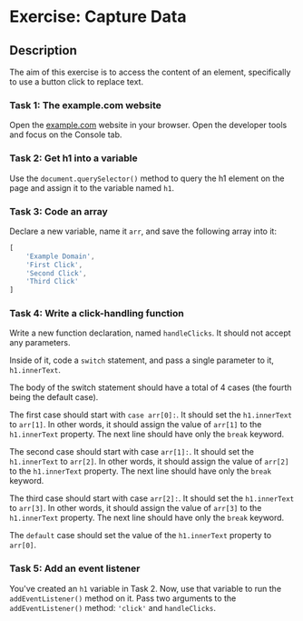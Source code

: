 # Exercise: Capture Data

## Description
The aim of this exercise is to access the content of an element, specifically to use a button click to replace text.

### Task 1: The example.com website
Open the [example.com](https://example.com/) website in your browser. Open the developer tools and focus on the Console tab.

### Task 2: Get h1 into a variable
Use the `document.querySelector()` method to query the h1 element on the page and assign it to the variable named `h1`.

### Task 3: Code an array
Declare a new variable, name it `arr`, and save the following array into it:
```javascript
[
    'Example Domain',
    'First Click',
    'Second Click',
    'Third Click'
]
```

### Task 4: Write a click-handling function
Write a new function declaration, named `handleClicks`. It should not accept any parameters.

Inside of it, code a `switch` statement, and pass a single parameter to it, `h1.innerText`.

The body of the switch statement should have a total of 4 cases (the fourth being the default case).

The first case should start with `case arr[0]:`. It should set the `h1.innerText` to `arr[1]`. In other words, it should assign the value of `arr[1]` to the `h1.innerText` property. The next line should have only the `break` keyword.

The second case should start with case `arr[1]:`. It should set the `h1.innerText` to `arr[2]`. In other words, it should assign the value of `arr[2]` to the `h1.innerText` property. The next line should have only the `break` keyword.

The third case should start with case `arr[2]:`. It should set the `h1.innerText` to `arr[3]`. In other words, it should assign the value of `arr[3]` to the `h1.innerText` property. The next line should have only the `break` keyword.

The `default` case should set the value of the `h1.innerText` property to `arr[0]`.

### Task 5: Add an event listener
You've created an `h1` variable in Task 2. Now, use that variable to run the `addEventListener()` method on it. Pass two arguments to the `addEventListener()` method: `'click'` and `handleClicks`.
